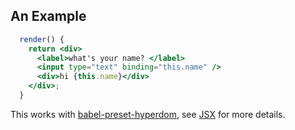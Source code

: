 ## An Example

```jsx
  render() {
    return <div>
      <label>what's your name? </label>
      <input type="text" binding="this.name" />
      <div>hi {this.name}</div>
    </div>;
  }
```

This works with [babel-preset-hyperdom](https://github.com/featurist/babel-preset-hyperdom), see [JSX](#jsx) for more details.
